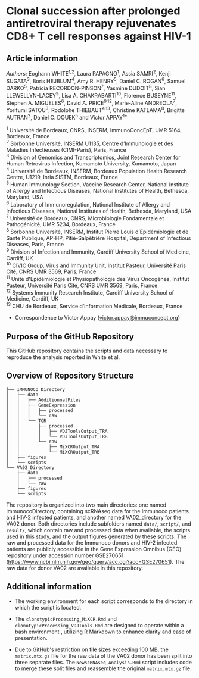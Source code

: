 # Clonal succession after prolonged antiretroviral therapy rejuvenates CD8+ T cell responses against HIV-1

## Article information

*Authors:* Eoghann WHITE<sup>1,2</sup>, Laura PAPAGNO<sup>1</sup>, Assia SAMRI<sup>2</sup>, Kenji SUGATA<sup>3</sup>, Boris HEJBLUM<sup>4</sup>, Amy R. HENRY<sup>5</sup>, Daniel C. ROGAN<sup>6</sup>, Samuel DARKO<sup>5</sup>, Patricia RECORDON-PINSON<sup>7</sup>, Yasmine DUDOIT<sup>8</sup>, Sian LLEWELLYN-LACEY<sup>9</sup>, Lisa A. CHAKRABARTI<sup>10</sup>, Florence BUSEYNE<sup>11</sup>, Stephen A. MIGUELES<sup>6</sup>, David A. PRICE<sup>9,12</sup>, Marie-Aline ANDREOLA<sup>7</sup>, Yorifumi SATOU<sup>3</sup>, Rodolphe THIEBAUT<sup>4,13</sup>, Christine KATLAMA<sup>8</sup>, Brigitte AUTRAN<sup>2</sup>, Daniel C. DOUEK<sup>5</sup> and Victor APPAY<sup>1*</sup>
 
<sup>1</sup> Université de Bordeaux, CNRS, INSERM, ImmunoConcEpT, UMR 5164, Bordeaux, France <br />
<sup>2</sup> Sorbonne Université, INSERM U1135, Centre d’Immunologie et des Maladies Infectieuses (CIMI-Paris), Paris, France <br />
<sup>3</sup> Division of Genomics and Transcriptomics, Joint Research Center for Human Retrovirus Infection, Kumamoto University, Kumamoto, Japan <br />
<sup>4</sup> Université de Bordeaux, INSERM, Bordeaux Population Health Research Centre, U1219, Inria SISTM, Bordeaux, France <br />
<sup>5</sup> Human Immunology Section, Vaccine Research Center, National Institute of Allergy and Infectious Diseases, National Institutes of Health, Bethesda, Maryland, USA <br />
<sup>6</sup> Laboratory of Immunoregulation, National Institute of Allergy and Infectious Diseases, National Institutes of Health, Bethesda, Maryland, USA <br />
<sup>7</sup> Université de Bordeaux, CNRS, Microbiologie Fondamentale et Pathogénicité, UMR 5234, Bordeaux, France <br />
<sup>8</sup> Sorbonne Université, INSERM, Institut Pierre Louis d’Epidémiologie et de Sante Publique, AP-HP, Pitié-Salpêtrière Hospital, Department of Infectious Diseases, Paris, France <br />
<sup>9</sup> Division of Infection and Immunity, Cardiff University School of Medicine, Cardiff, UK <br />
<sup>10</sup> CIVIC Group, Virus and Immunity Unit, Institut Pasteur, Université Paris Cité, CNRS UMR 3569, Paris, France <br />
<sup>11</sup> Unité d'Epidémiologie et Physiopathologie des Virus Oncogènes, Institut Pasteur, Université Paris Cité, CNRS UMR 3569, Paris, France <br />
<sup>12</sup> Systems Immunity Research Institute, Cardiff University School of Medicine, Cardiff, UK <br />
<sup>13</sup> CHU de Bordeaux, Service d’Information Médicale, Bordeaux, France <br />

* Correspondence to Victor Appay (victor.appay@immuconcept.org) 

## Purpose of the GitHub Repository

This GitHub repository contains the scripts and data necessary to reproduce the analysis reported in White et al.
 
## Overview of Repository Structure
	
	├── IMMUNOCO_Directory
	│   ├── data
	│   │   ├── AdditionnalFiles
	│   │   ├── GeneExpression
	│   │   │   ├── processed
	│   │   │   └── raw
	│   │   └── TCR
	│   │       ├── processed
	│   │       │   ├── VDJToolsOutput_TRA
	│   │       │   └── VDJToolsOutput_TRB
	│   │       └── raw
	│   │           ├── MiXCROutput_TRA
	│   │           └── MiXCROutput_TRB
	│   ├── figures
	│   └── scripts
	└── VA02_Directory
	    ├── data
	    │   ├── processed
	    │   └── raw
	    ├── figures
	    └── scripts

The repository is organized into two main directories: one named ImmunocoDirectory, containing scRNAseq data for the Immunoco patients and HIV-2 infected patients, and another named VA02_directory for the VA02 donor. Both directories include subfolders named `data/`, `script/`, and `result/`, which contain raw and processed data when available, the scripts used in this study, and the output figures generated by these scripts. The raw and processed data for the Immunoco donors and HIV-2 infected patients are publicly accessible in the Gene Expression Omnibus (GEO) repository under accession number GSE270651 (https://www.ncbi.nlm.nih.gov/geo/query/acc.cgi?acc=GSE270651). The raw data for donor VA02 are available in this repository.

## Additional information

- The working environment for each script corresponds to the directory in which the script is located.

- The `clonotypicProcessing_MiXCR.Rmd` and `clonotypicProcessing_VDJTools.Rmd` are designed to operate within a bash environment , utilizing R Markdown to enhance clarity and ease of presentation.

- Due to GitHub's restriction on file sizes exceeding 100 MB, the `matrix.mtx.gz` file for the raw data of the VA02 donor has been split into three separate files. The `NewscRNAseq_Analysis.Rmd` script includes code to merge these split files and reassemble the original `matrix.mtx.gz` file.

